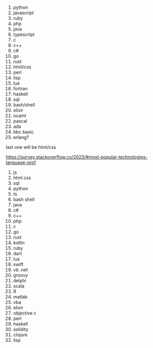 1. python
2. javascript
3. ruby
4. php
5. java
6. typescript
7. c
8. c++
9. c#
10. go
11. rust
12. html/css
13. perl
14. lisp
15. lua
16. fortran
17. haskell
18. sql
19. bash/shell
20. elixir
21. ocaml
22. pascal
23. ada
24. bbc basic
25. erlang?


last one will be html/css


https://survey.stackoverflow.co/2023/#most-popular-technologies-language-prof
1. js
2. html css
3. sql
4. python
5. ts
6. bash shell
7. java
8. c#
9. c++
10. php
11. c
12. go
13. rust
14. kotlin
15. ruby
16. dart
17. lua
18. swift
19. vb .net
20. groovy
21. delphi
22. scala
23. R
24. matlab
25. vba
26. elixir
27. objective c
28. perl
29. haskell
30. solidity
31. clojure
32. lisp




